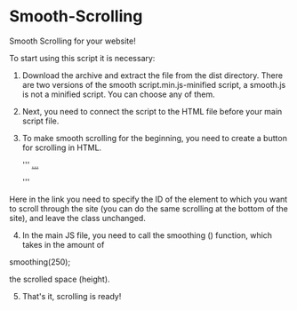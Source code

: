 # Smooth-Scrolling
Smooth Scrolling for your website!


To start using this script it is necessary:

1. Download the archive and extract the file from the dist directory.
There are two versions of the smooth script.min.js-minified script,
a smooth.js is not a minified script. You can choose any of them.

2. Next, you need to connect the script to the HTML file before your main script file.

3. To make smooth scrolling for the beginning, you need to create a button for scrolling in HTML.
   
   '''
   <a href="#up" class="pageup">
        ...
   </a>
   
   '''
  

 Here in the link you need to specify the ID of the element to which you want to scroll through the site 
 (you can do the same scrolling at the bottom of the site), and leave the class unchanged.

4. In the main JS file, you need to call the smoothing () function, which takes in the amount of

 smoothing(250);

 the scrolled space (height).

5. That's it, scrolling is ready!
